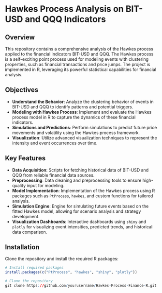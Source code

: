 # Hawkes Process Analysis on BIT-USD and QQQ Indicators

## Overview

This repository contains a comprehensive analysis of the Hawkes process applied to the financial indicators BIT-USD and QQQ. The Hawkes process is a self-exciting point process used for modeling events with clustering properties, such as financial transactions and price jumps. The project is implemented in R, leveraging its powerful statistical capabilities for financial analysis.

## Objectives

- **Understand the Behavior**: Analyze the clustering behavior of events in BIT-USD and QQQ to identify patterns and potential triggers.
- **Modeling with Hawkes Process**: Implement and evaluate the Hawkes process model in R to capture the dynamics of these financial indicators.
- **Simulations and Predictions**: Perform simulations to predict future price movements and volatility using the Hawkes process framework.
- **Visualization**: Utilize advanced visualization techniques to represent the intensity and event occurrences over time.

## Key Features

- **Data Acquisition**: Scripts for fetching historical data of BIT-USD and QQQ from reliable financial data sources.
- **Preprocessing**: Data cleaning and preprocessing tools to ensure high-quality input for modeling.
- **Model Implementation**: Implementation of the Hawkes process using R packages such as `PtProcess`, `hawkes`, and custom functions for tailored analysis.
- **Simulation Engine**: Engine for simulating future events based on the fitted Hawkes model, allowing for scenario analysis and strategy development.
- **Visualization Dashboards**: Interactive dashboards using `shiny` and `plotly` for visualizing event intensities, predicted trends, and historical data comparison.

## Installation

Clone the repository and install the required R packages:

```r
# Install required packages
install.packages(c("PtProcess", "hawkes", "shiny", "plotly"))

# Clone the repository
git clone https://github.com/yourusername/Hawkes-Process-Finance-R.git

